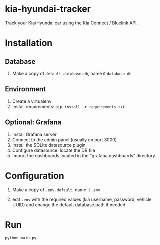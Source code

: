 # kia-hyundai-tracker

Track your Kia/Hyundai car using the Kia Connect / Bluelink API.

# Installation

## Database

1. Make a copy of `default_database.db`, name it `database.db`

## Environment

1. Create a virtualenv
2. Install requirements: `pip install -r requirements.txt`

## Optional: Grafana

1. Install Grafana server
2. Connect to the admin panel (usually on port 3000)
3. Install the SQLite datasource plugin
4. Configure datasource: locate the DB file
3. Import the dashboards located in the "grafana dashboards" directory

# Configuration

1. Make a copy of `.env.default`, name it `.env`

2. edit `.env` with the required values (kia username, password, vehicle UUID) and change the default database path if
   needed

# Run

`python main.py`